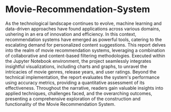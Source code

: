 # Movie-Recommendation-System
As the technological landscape continues to evolve, machine learning and data-driven approaches have found applications across various domains, ushering in an era of innovation and efficiency. In this context, recommendation systems have emerged as powerful tools, catering to the escalating demand for personalized content suggestions. This report delves into the realm of movie recommendation systems, leveraging a combination of collaborative and content-based filtering methodologies. Executed within the Jupyter Notebook environment, the project seamlessly integrates insightful visualizations, including charts and graphs, to unravel the intricacies of movie genres, release years, and user ratings. Beyond the technical implementation, the report evaluates the system's performance using accuracy metrics, providing a quantitative assessment of its effectiveness. Throughout the narrative, readers gain valuable insights into applied techniques, challenges faced, and the overarching outcomes, presenting a comprehensive exploration of the construction and functionality of the Movie Recommendation System.
